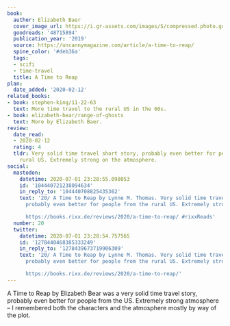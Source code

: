 ```yaml
---
book:
  author: Elizabeth Baer
  cover_image_url: https://i.gr-assets.com/images/S/compressed.photo.goodreads.com/books/1572999756l/48715894._SY475_.jpg
  goodreads: '48715894'
  publication_year: '2019'
  source: https://uncannymagazine.com/article/a-time-to-reap/
  spine_color: '#deb36a'
  tags:
  - scifi
  - time-travel
  title: A Time to Reap
plan:
  date_added: '2020-02-12'
related_books:
- book: stephen-king/11-22-63
  text: More time travel to the rural US in the 60s.
- book: elizabeth-bear/range-of-ghosts
  text: More by Elizabeth Baer.
review:
  date_read:
  - 2020-02-12
  rating: 4
  tldr: Very solid time travel short story, probably even better for people from the
    rural US. Extremely strong on the atmosphere.
social:
  mastodon:
    datetime: 2020-07-01 23:28:55.098053
    id: '104440721238094634'
    in_reply_to: '104440708825435362'
    text: '20/ A Time to Reap by Lynne M. Thomas. Very solid time travel short story,
      probably even better for people from the rural US. Extremely strong on the atmosphere.

      https://books.rixx.de/reviews/2020/a-time-to-reap/ #rixxReads'
  number: 20
  twitter:
    datetime: 2020-07-01 23:28:54.757565
    id: '1278440468385333249'
    in_reply_to: '1278439673719906309'
    text: '20/ A Time to Reap by Lynne M. Thomas. Very solid time travel short story,
      probably even better for people from the rural US. Extremely strong on the atmosphere.

      https://books.rixx.de/reviews/2020/a-time-to-reap/'
---
```


A Time to Reap by Elizabeth Bear was a very solid time travel story, probably even better for people from the US.
Extremely strong atmosphere – I remembered both the characters and the atmosphere mostly by way of the plot.
